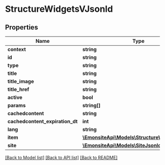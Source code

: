 # StructureWidgetsVJsonld

## Properties
Name | Type | Description | Notes
------------ | ------------- | ------------- | -------------
**context** | **string** |  | [optional] 
**id** | **string** |  | [optional] 
**type** | **string** |  | [optional] 
**title** | **string** |  | [optional] 
**title_image** | **string** |  | [optional] 
**title_href** | **string** |  | [optional] 
**active** | **bool** |  | [optional] 
**params** | **string[]** |  | [optional] 
**cachedcontent** | **string** |  | [optional] 
**cachedcontent_expiration_dt** | **int** |  | [optional] 
**lang** | **string** |  | [optional] 
**item** | [**\EmonsiteApi\Models\StructureWidgetsJsonld**](StructureWidgetsJsonld.md) |  | [optional] 
**site** | [**\EmonsiteApi\Models\SiteJsonld**](SiteJsonld.md) |  | [optional] 

[[Back to Model list]](../../README.md#documentation-for-models) [[Back to API list]](../../README.md#documentation-for-api-endpoints) [[Back to README]](../../README.md)

